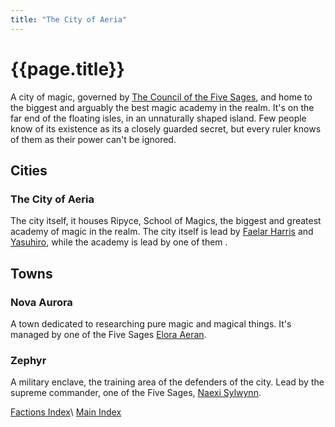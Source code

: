 ```yaml
---
title: "The City of Aeria"
---
```


# {{page.title}}

A city of magic, governed by [The Council of the Five Sages](../../NPCs/Leaders_of_Aeria/The_Council_of_Five), and home to the biggest and arguably the best magic academy in the realm. It's on the far end of the floating isles, in an unnaturally shaped island. Few people know of its existence as its a closely guarded secret, but every ruler knows of them as their power can't be ignored.

## Cities

### The City of Aeria

The city itself, it houses Ripyce, School of Magics, the biggest and greatest academy of magic in the realm. The city itself is lead by [Faelar Harris](../../NPCs/Faelar_Harris) and [Yasuhiro](../../NPCs/Yasuhiro), while the academy is lead by one of them <!--Add name-->.

## Towns

### Nova Aurora

A town dedicated to researching pure magic and magical things. It's managed by one of the Five Sages [Elora Aeran](../../NPCs/Leaders_of_Aeria/Elora_Aeran).

### Zephyr

A military enclave, the training area of the defenders of the city. Lead by the supreme commander, one of the Five Sages, [Naexi Sylwynn](../../NPCs/Naexi_Sylwynn).

[Factions Index](../Summary)\\
[Main Index](../../index)
